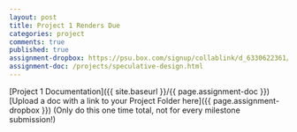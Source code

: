 ```yaml
---
layout: post
title: Project 1 Renders Due
categories: project
comments: true
published: true
assignment-dropbox: https://psu.box.com/signup/collablink/d_6330622361/13671f0b80e52a
assignment-doc: /projects/speculative-design.html
---
```


[Project 1 Documentation]({{ site.baseurl }}/{{ page.assignment-doc }})  
[Upload a doc with a link to your Project Folder here]({{ page.assignment-dropbox }}) (Only do this one time total, not for every milestone submission!)
